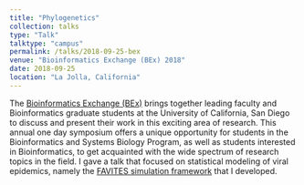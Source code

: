 ```yaml
---
title: "Phylogenetics"
collection: talks
type: "Talk"
talktype: "campus"
permalink: /talks/2018-09-25-bex
venue: "Bioinformatics Exchange (BEx) 2018"
date: 2018-09-25
location: "La Jolla, California"
---
```


The <a href="https://bioinformatics.ucsd.edu/node/138" target="_blank">Bioinformatics Exchange (BEx)</a> brings together leading faculty and Bioinformatics graduate students at the University of California, San Diego to discuss and present their work in this exciting area of research. This annual one day symposium offers a unique opportunity for students in the Bioinformatics and Systems Biology Program, as well as students interested in Bioinformatics, to get acquainted with the wide spectrum of research topics in the field. I gave a talk that focused on statistical modeling of viral epidemics, namely the <a href="https://github.com/niemasd/FAVITES" target="_blank">FAVITES simulation framework</a> that I developed.

